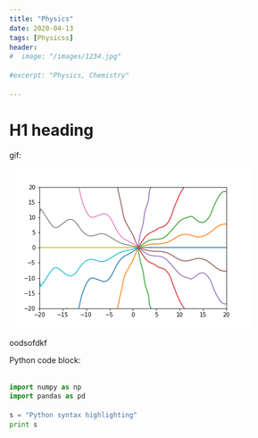 ```yaml
---
title: "Physics"
date: 2020-04-13
tags: [Physicss]
header:
#  image: "/images/1234.jpg"

#excerpt: "Physics, Chemistry"

---
```


# H1 heading
gif:

![Alt Text](/images/001.gif)


oodsofdkf



Python code block:


```python

import numpy as np
import pandas as pd

s = "Python syntax highlighting"
print s

```
